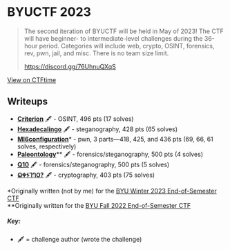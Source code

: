 # BYUCTF 2023

>The second iteration of BYUCTF will be held in May of 2023! The CTF will have beginner- to intermediate-level challenges during the 36-hour period. Categories will include web, crypto, OSINT, forensics, rev, pwn, jail, and misc. There is no team size limit.
>
>https://discord.gg/76UhnuQXqS

[View on CTFtime](https://ctftime.org/event/1935)

## Writeups
- [**Criterion**](./criterion/) 🖋 - OSINT, 496 pts (17 solves)
- [**Hexadecalingo**](./hexadecalingo/) 🖋 - steganography, 428 pts (65 solves)
- [**MI6configuration**](../byu-eos-ctf-w23/mi6configuration/)\* - pwn, 3 parts—418, 425, and 436 pts (69, 66, 61 solves, respectively)
- [**Paleontology**](../byu-eos-ctf-f22/paleontology/)\*\* 🖋 - forensics/steganography, 500 pts (4 solves)
- [**Q10**](./q10/) 🖋 - forensics/steganography, 500 pts (5 solves)
- [**𐐗𐐡𐐆𐐑𐐓𐐄?**](./𐐗𐐡𐐆𐐑𐐓𐐄%3F/) 🖋 - cryptography, 403 pts (75 solves)

\*Originally written (not by me) for the [BYU Winter 2023 End-of-Semester CTF](../byu-eos-ctf-w23/)<br>
\*\*Originally written for the [BYU Fall 2022 End-of-Semester CTF](../byu-eos-ctf-f22/)

##### Key:
- 🖋 = challenge author (wrote the challenge)

